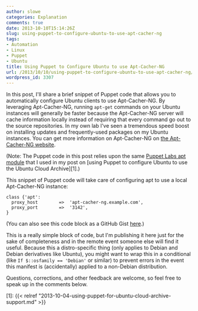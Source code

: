 ```yaml
---
author: slowe
categories: Explanation
comments: true
date: 2013-10-10T15:14:26Z
slug: using-puppet-to-configure-ubuntu-to-use-apt-cacher-ng
tags:
- Automation
- Linux
- Puppet
- Ubuntu
title: Using Puppet to Configure Ubuntu to use Apt-Cacher-NG
url: /2013/10/10/using-puppet-to-configure-ubuntu-to-use-apt-cacher-ng/
wordpress_id: 3307
---
```


In this post, I'll share a brief snippet of Puppet code that allows you to automatically configure Ubuntu clients to use Apt-Cacher-NG. By leveraging Apt-Cacher-NG, running `apt-get` commands on your Ubuntu instances will generally be faster because the Apt-Cacher-NG server will cache information locally instead of requiring that every command go out to the source repositories. In my own lab I've seen a tremendous speed boost on installing updates and frequently-used packages on my Ubuntu instances. You can get more information on Apt-Cacher-NG on [the Apt-Cacher-NG website](https://www.unix-ag.uni-kl.de/~bloch/acng/).

(Note: The Puppet code in this post relies upon the same [Puppet Labs apt module](http://forge.puppetlabs.com/puppetlabs/apt) that I used in my post on [using Puppet to configure Ubuntu to use the Ubuntu Cloud Archive][1].)

This snippet of Puppet code will take care of configuring apt to use a local Apt-Cacher-NG instance:

``` puppet
class {'apt':
  proxy_host        =>  'apt-cacher-ng.example.com',
  proxy_port        =>  '3142',
}
```

(You can also see this code block as a GitHub Gist [here](https://gist.github.com/scottslowe/6924675).)

This is a really simple block of code, but I'm publishing it here just for the sake of completeness and in the remote event someone else will find it useful. Because this a distro-specific thing (only applies to Debian and Debian derivatives like Ubuntu), you might want to wrap this in a conditional (like `If $::osfamily == 'Debian'` or similar) to prevent errors in the event this manifest is (accidentally) applied to a non-Debian distribution.

Questions, corrections, and other feedback are welcome, so feel free to speak up in the comments below.

[1]: {{< relref "2013-10-04-using-puppet-for-ubuntu-cloud-archive-support.md" >}}
